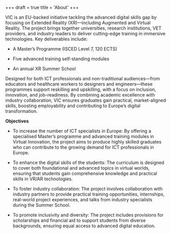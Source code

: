 +++
draft = true
title = 'About'
+++


VIC is an EU-backed initiative tackling the advanced digital skills gap by focusing on Extended Reality (XR)—including Augmented and Virtual Reality. The project brings together universities, research institutions, VET providers, and industry leaders to deliver cutting-edge training in immersive technologies.
Key deliverables include:

* A Master’s Programme (ISCED Level 7, 120 ECTS)

* Five advanced training self-standing modules

* An annual XR Summer School

Designed for both ICT professionals and non-traditional audiences—from educators and healthcare workers to designers and engineers—these programmes support reskilling and upskilling, with a focus on inclusion, innovation, and job-readiness.
By combining academic excellence with industry collaboration, VIC ensures graduates gain practical, market-aligned skills, boosting employability and contributing to Europe’s digital transformation.

**Objectives**

* To increase the number of ICT specialists in Europe: By offering a specialised Master’s programme and advanced training modules in Virtual Innovation, the project aims to produce highly skilled graduates who can contribute to the growing demand for ICT professionals in Europe.

* To enhance the digital skills of the students: The curriculum is designed to cover both foundational and advanced topics in virtual worlds, ensuring that students gain comprehensive knowledge and practical skills in VR/AR technologies.

* To foster industry collaboration: The project involves collaboration with industry partners to provide practical training opportunities, internships, real-world project experiences, and talks from industry specialists during the Summer School.

* To promote inclusivity and diversity: The project includes provisions for scholarships and financial aid to support students from diverse backgrounds, ensuring equal access to advanced digital education.